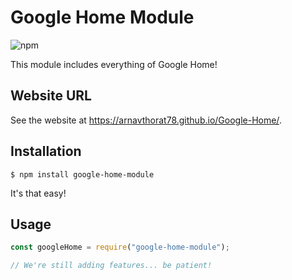 # Google Home Module

![npm](https://img.shields.io/npm/v/google-home-module?color=red&label=npm&logo=version&logoColor=grey)

This module includes everything of Google Home!

## Website URL

See the website at https://arnavthorat78.github.io/Google-Home/.

## Installation

```
$ npm install google-home-module
```

It's that easy!

## Usage

```js
const googleHome = require("google-home-module");

// We're still adding features... be patient!
```
